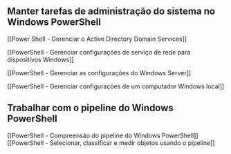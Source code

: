 ## Manter tarefas de administração do sistema no Windows PowerShell

[[Power Shell - Gerenciar o Active Directory Domain Services]]

[[PowerShell - Gerenciar configurações de serviço de rede para dispositivos Windows]]

[[PowerShell - Gerenciar as configurações do Windows Server]]

[[PowerShell - Gerenciar configurações de um computador Windows local]]

## Trabalhar com o pipeline do Windows PowerShell

[[PowerShell - Compreensão do pipeline do Windows PowerShell]]
[[PowerShell - Selecionar, classificar e medir objetos usando o pipeline]]










